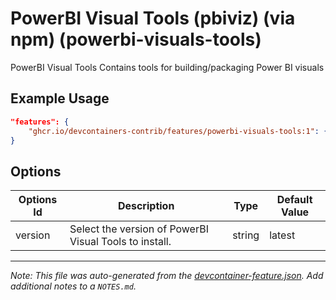 
# PowerBI Visual Tools (pbiviz) (via npm) (powerbi-visuals-tools)

PowerBI Visual Tools Contains tools for building/packaging Power BI visuals

## Example Usage

```json
"features": {
    "ghcr.io/devcontainers-contrib/features/powerbi-visuals-tools:1": {}
}
```

## Options

| Options Id | Description | Type | Default Value |
|-----|-----|-----|-----|
| version | Select the version of PowerBI Visual Tools to install. | string | latest |



---

_Note: This file was auto-generated from the [devcontainer-feature.json](https://github.com/devcontainers-contrib/features/blob/main/src/powerbi-visuals-tools/devcontainer-feature.json).  Add additional notes to a `NOTES.md`._
